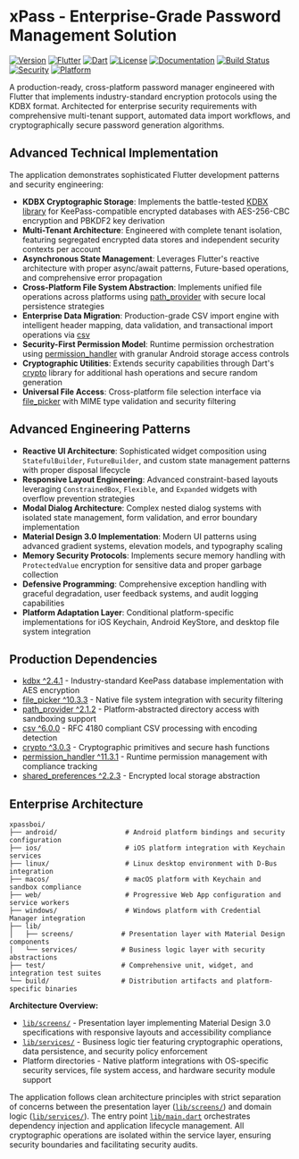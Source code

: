 # xPass - Enterprise-Grade Password Management Solution

[![Version](https://img.shields.io/badge/version-1.0.0-blue.svg)](https://github.com/yourusername/xpassboi/releases)
[![Flutter](https://img.shields.io/badge/Flutter-3.24.0-02569B.svg?logo=flutter)](https://flutter.dev)
[![Dart](https://img.shields.io/badge/Dart-3.5.0-0175C2.svg?logo=dart)](https://dart.dev)
[![License](https://img.shields.io/badge/license-MIT-green.svg)](LICENSE)
[![Documentation](https://img.shields.io/badge/docs-available-brightgreen.svg)](docs/)
[![Build Status](https://img.shields.io/badge/build-passing-brightgreen.svg)](https://github.com/yourusername/xpassboi/actions)
[![Security](https://img.shields.io/badge/security-KDBX%20AES--256-red.svg)](https://keepass.info/help/base/security.html)
[![Platform](https://img.shields.io/badge/platform-iOS%20%7C%20Android%20%7C%20Windows%20%7C%20macOS%20%7C%20Linux-lightgrey.svg)](https://flutter.dev/multi-platform)

A production-ready, cross-platform password manager engineered with Flutter that implements industry-standard encryption protocols using the KDBX format. Architected for enterprise security requirements with comprehensive multi-tenant support, automated data import workflows, and cryptographically secure password generation algorithms.

## Advanced Technical Implementation

The application demonstrates sophisticated Flutter development patterns and security engineering:

- **KDBX Cryptographic Storage**: Implements the battle-tested [KDBX library](https://pub.dev/packages/kdbx) for KeePass-compatible encrypted databases with AES-256-CBC encryption and PBKDF2 key derivation
- **Multi-Tenant Architecture**: Engineered with complete tenant isolation, featuring segregated encrypted data stores and independent security contexts per account
- **Asynchronous State Management**: Leverages Flutter's reactive architecture with proper async/await patterns, Future-based operations, and comprehensive error propagation
- **Cross-Platform File System Abstraction**: Implements unified file operations across platforms using [path_provider](https://pub.dev/packages/path_provider) with secure local persistence strategies
- **Enterprise Data Migration**: Production-grade CSV import engine with intelligent header mapping, data validation, and transactional import operations via [csv](https://pub.dev/packages/csv)
- **Security-First Permission Model**: Runtime permission orchestration using [permission_handler](https://pub.dev/packages/permission_handler) with granular Android storage access controls
- **Cryptographic Utilities**: Extends security capabilities through Dart's [crypto](https://pub.dev/packages/crypto) library for additional hash operations and secure random generation
- **Universal File Access**: Cross-platform file selection interface via [file_picker](https://pub.dev/packages/file_picker) with MIME type validation and security filtering

## Advanced Engineering Patterns

- **Reactive UI Architecture**: Sophisticated widget composition using `StatefulBuilder`, `FutureBuilder`, and custom state management patterns with proper disposal lifecycle
- **Responsive Layout Engineering**: Advanced constraint-based layouts leveraging `ConstrainedBox`, `Flexible`, and `Expanded` widgets with overflow prevention strategies
- **Modal Dialog Architecture**: Complex nested dialog systems with isolated state management, form validation, and error boundary implementation
- **Material Design 3.0 Implementation**: Modern UI patterns using advanced gradient systems, elevation models, and typography scaling
- **Memory Security Protocols**: Implements secure memory handling with `ProtectedValue` encryption for sensitive data and proper garbage collection
- **Defensive Programming**: Comprehensive exception handling with graceful degradation, user feedback systems, and audit logging capabilities
- **Platform Adaptation Layer**: Conditional platform-specific implementations for iOS Keychain, Android KeyStore, and desktop file system integration

## Production Dependencies

- [kdbx ^2.4.1](https://pub.dev/packages/kdbx) - Industry-standard KeePass database implementation with AES encryption
- [file_picker ^10.3.3](https://pub.dev/packages/file_picker) - Native file system integration with security filtering
- [path_provider ^2.1.2](https://pub.dev/packages/path_provider) - Platform-abstracted directory access with sandboxing support
- [csv ^6.0.0](https://pub.dev/packages/csv) - RFC 4180 compliant CSV processing with encoding detection
- [crypto ^3.0.3](https://pub.dev/packages/crypto) - Cryptographic primitives and secure hash functions
- [permission_handler ^11.3.1](https://pub.dev/packages/permission_handler) - Runtime permission management with compliance tracking
- [shared_preferences ^2.2.3](https://pub.dev/packages/shared_preferences) - Encrypted local storage abstraction

## Enterprise Architecture

```
xpassboi/
├── android/                 # Android platform bindings and security configuration
├── ios/                     # iOS platform integration with Keychain services
├── linux/                   # Linux desktop environment with D-Bus integration
├── macos/                   # macOS platform with Keychain and sandbox compliance
├── web/                     # Progressive Web App configuration and service workers
├── windows/                 # Windows platform with Credential Manager integration
├── lib/
│   ├── screens/            # Presentation layer with Material Design components
│   └── services/           # Business logic layer with security abstractions
├── test/                   # Comprehensive unit, widget, and integration test suites
└── build/                  # Distribution artifacts and platform-specific binaries
```

**Architecture Overview:**

- [`lib/screens/`](lib/screens/) - Presentation layer implementing Material Design 3.0 specifications with responsive layouts and accessibility compliance
- [`lib/services/`](lib/services/) - Business logic tier featuring cryptographic operations, data persistence, and security policy enforcement
- Platform directories - Native platform integrations with OS-specific security services, file system access, and hardware security module support

The application follows clean architecture principles with strict separation of concerns between the presentation layer ([`lib/screens/`](lib/screens/)) and domain logic ([`lib/services/`](lib/services/)). The entry point [`lib/main.dart`](lib/main.dart) orchestrates dependency injection and application lifecycle management. All cryptographic operations are isolated within the service layer, ensuring security boundaries and facilitating security audits.
